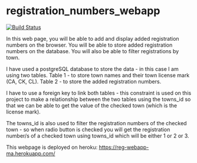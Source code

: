 # registration_numbers_webapp

[![Build Status](https://app.travis-ci.com/amandam2017/registration_numbers_webapp.svg?branch=master)](https://app.travis-ci.com/amandam2017/registration_numbers_webapp)

In this web page, you will be able to add and display added registration numbers on the browser. You will  be able to store added registration numbers on the database.
You will also be able to filter registrations by town.

I have used a postgreSQL database to store the data - in this case I am using two tables. 
Table 1 - to store town names and their town license mark (CA, CK, CL).
Table 2 - to store the added registration numbers.

I have to use a foreign key to link both tables - this constraint is used on this project to make a relationship between the two tables using the towns_id so that we can be able to get the value of the checked town (which is the license mark).

The towns_id is also used to filter the registration numbers of the checked town - so when radio button is checked you will get the registration number/s of a checked town using towns_id which will be either 1 or 2 or 3.

This webpage is deployed on heroku: https://reg-webapp-ma.herokuapp.com/
